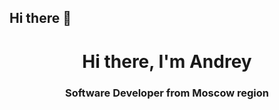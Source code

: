 ## Hi there 👋

<div id="header" align="center">
<h1>Hi there, I'm Andrey</h1>
<h3>Software Developer from Moscow region</h3>
</div>

<!--
**andreystashev/andreystashev** is a ✨ _special_ ✨ repository because its `README.md` (this file) appears on your GitHub profile.

Here are some ideas to get you started:

- 🔭 I’m currently working on ...
- 🌱 I’m currently learning ...
- 👯 I’m looking to collaborate on ...
- 🤔 I’m looking for help with ...
- 💬 Ask me about ...
- 📫 How to reach me: ...
- 😄 Pronouns: ...
- ⚡ Fun fact: ...
-->
